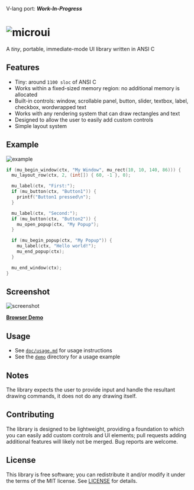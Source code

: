 V-lang port: ***Work-In-Progress***

# ![microui](https://user-images.githubusercontent.com/3920290/75171571-be83c500-5723-11ea-8a50-504cc2ae1109.png)
A *tiny*, portable, immediate-mode UI library written in ANSI C

## Features
* Tiny: around `1100 sloc` of ANSI C
* Works within a fixed-sized memory region: no additional memory is allocated
* Built-in controls: window, scrollable panel, button, slider, textbox, label,
  checkbox, wordwrapped text
* Works with any rendering system that can draw rectangles and text
* Designed to allow the user to easily add custom controls
* Simple layout system

## Example
![example](https://user-images.githubusercontent.com/3920290/75187058-2b598800-5741-11ea-9358-38caf59f8791.png)
```c
if (mu_begin_window(ctx, "My Window", mu_rect(10, 10, 140, 86))) {
  mu_layout_row(ctx, 2, (int[]) { 60, -1 }, 0);

  mu_label(ctx, "First:");
  if (mu_button(ctx, "Button1")) {
    printf("Button1 pressed\n");
  }

  mu_label(ctx, "Second:");
  if (mu_button(ctx, "Button2")) {
    mu_open_popup(ctx, "My Popup");
  }

  if (mu_begin_popup(ctx, "My Popup")) {
    mu_label(ctx, "Hello world!");
    mu_end_popup(ctx);
  }

  mu_end_window(ctx);
}
```

## Screenshot
![screenshot](https://user-images.githubusercontent.com/3920290/75188642-63ae9580-5744-11ea-9eee-d753ff5c0aa7.png)

[**Browser Demo**](https://floooh.github.io/sokol-html5/sgl-microui-sapp.html)

## Usage
* See [`doc/usage.md`](doc/usage.md) for usage instructions
* See the [`demo`](demo) directory for a usage example

## Notes
The library expects the user to provide input and handle the resultant drawing
commands, it does not do any drawing itself.

## Contributing
The library is designed to be lightweight, providing a foundation to which you
can easily add custom controls and UI elements; pull requests adding additional
features will likely not be merged. Bug reports are welcome.

## License
This library is free software; you can redistribute it and/or modify it under
the terms of the MIT license. See [LICENSE](LICENSE) for details.

